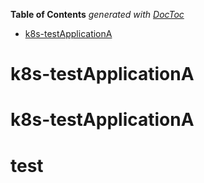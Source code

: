 <!-- START doctoc generated TOC please keep comment here to allow auto update -->
<!-- DON'T EDIT THIS SECTION, INSTEAD RE-RUN doctoc TO UPDATE -->
**Table of Contents**  *generated with [DocToc](https://github.com/thlorenz/doctoc)*

- [k8s-testApplicationA](https://img.shields.io/github/checks-status/:user/:repo/:tag)

<!-- END doctoc generated TOC please keep comment here to allow auto update -->

# k8s-testApplicationA
# k8s-testApplicationA
# test
